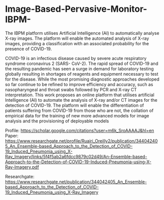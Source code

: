 # Image-Based-Pervasive-Monitor-IBPM-
The IBPM platform utilises Artificial Intelligence (AI) to automatically analyse X-ray images.
The platform will enable the automated analysis of X-ray images, providing a classification with an associated probability for the presence of COVID-19.

COVID-19 is an infectious disease caused by severe acute respiratory syndrome coronavirus 2 (SARS-
CoV-2). The rapid spread of COVID-19 and the resulting pandemic has seen a surge in demand for
laboratory testing globally resulting in shortages of reagents and equipment necessary to test for the
disease.
While the most promising diagnostic approaches developed so far continue to be refined to improve
efficiency and accuracy, such as nasopharyngeal and throat swabs followed by PCR and X-ray CT
interpretation.
This work proposes an online platform that utilises artificial Intelligence (AI) to automate the analysis
of X-ray and/or CT images for the detection of COVID-19. The platform will enable the differentiation
of patients suffering from COVID-19 from those who are not, the collation of empirical data for the
training of new more advanced models for image analysis and the provisioning of deployable models

Profile: https://scholar.google.com/citations?user=m6k_SroAAAAJ&hl=en
Paper: https://www.researchgate.net/profile/Ruairi_Oreilly2/publication/344042405_An_Ensemble-based_Approach_to_the_Detection_of_COVID-19_Induced_Pneumonia_using_X-Ray_Imagery/links/5f4f5ab2a6fdcc9879c02d49/An-Ensemble-based-Approach-to-the-Detection-of-COVID-19-Induced-Pneumonia-using-X-Ray-Imagery.pdf

Researchgate: https://www.researchgate.net/publication/344042405_An_Ensemble-based_Approach_to_the_Detection_of_COVID-19_Induced_Pneumonia_using_X-Ray_Imagery
